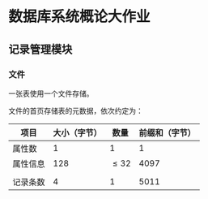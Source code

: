 # 数据库系统概论大作业

## 记录管理模块

### 文件

一张表使用一个文件存储。

文件的首页存储表的元数据，依次约定为：

| 项目     | 大小（字节） | 数量     | 前缀和（字节） |
| -------- | ------------ | -------- | -------------- |
| 属性数   | 1            | 1        | 1              |
| 属性信息 | 128          | $\le 32$ | 4097           |
|          |              |          |                |
| 记录条数 | 4            | 1        | 5011           |



